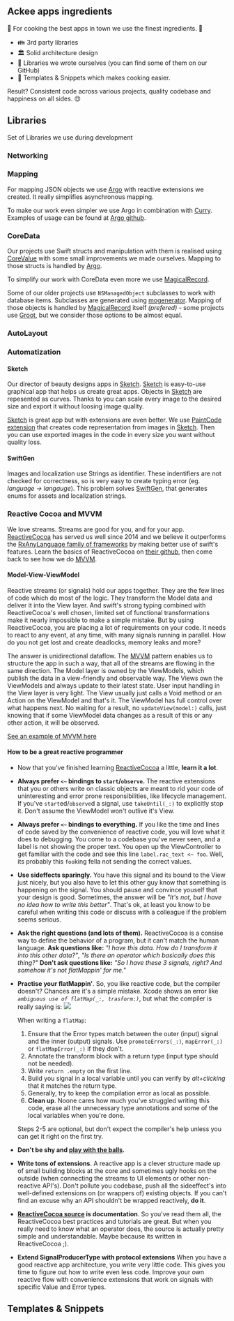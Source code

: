 ## Ackee apps ingredients
🍚 For cooking the best apps in town we use the finest ingredients. 🍳

* 👪  3rd party libraries 
* 🏛   Solid architecture design 
* 🤗  Libraries we wrote ourselves (you can find some of them on our GitHub)
* 💩 Templates & Snippets which makes cooking easier. 

Result? Consistent code across various projects, quality codebase and happiness on all sides. 😍

## Libraries
Set of Libraries we use during development
### Networking

### Mapping

For mapping JSON objects we use [Argo](https://github.com/thoughtbot/Argo) with reactive extensions we created. It really simplifies asynchronous mapping.

To make our work even simpler we use Argo in combination with [Curry](https://github.com/thoughtbot/Curry). Examples of usage can be found at [Argo github](https://github.com/thoughtbot/Argo).

### CoreData

Our projects use Swift structs and manipulation with them is realised using [CoreValue](https://github.com/terhechte/CoreValue) with some small improvements we made ourselves. Mapping to those structs is handled by [Argo](https://github.com/thoughtbot/Argo).

To simplify our work with CoreData even more we use [MagicalRecord](https://github.com/magicalpanda/MagicalRecord).

Some of our older projects use `NSManagedObject` subclasses to work with database items. Subclasses are generated using [mogenerator](https://github.com/rentzsch/mogenerator). Mapping of those objects is handled by [MagicalRecord](https://github.com/magicalpanda/MagicalRecord) itself _(prefered)_ - some projects use [Groot](https://github.com/gonzalezreal/Groot), but we consider those options to be almost equal.

### AutoLayout

### Automatization

#### Sketch

Our director of beauty designs apps in [Sketch](https://www.sketchapp.com). [Sketch](https://www.sketchapp.com) is easy-to-use graphical app that helps us create great apps. Objects in [Sketch](https://www.sketchapp.com) are repesented as curves. Thanks to you can scale every image to the desired size and export it without loosing image quality.

[Sketch](https://www.sketchapp.com) is great app but with extensions are even better. We use [PaintCode extension](https://www.paintcodeapp.com/sketch) that creates code representation from images in [Sketch](https://www.sketchapp.com). Then you can use exported images in the code in every size you want without quality loss.

#### SwiftGen

Images and localization use Strings as identifier. These indentifiers are not checked for correctness, so is very easy to create typing error (eg. _language -> langauge_). This problem solves [SwiftGen](https://github.com/AliSoftware/SwiftGen), that generates enums for assets and localization strings.

### Reactive Cocoa and MVVM

We love streams. Streams are good for you, and for your app.
[ReactiveCocoa](https://github.com/ReactiveCocoa/ReactiveCocoa) has served us well since 2014 and we believe
it outperforms the [RxAnyLanguage family of frameworks](https://github.com/ReactiveX)
by making better use of swift's features. 
Learn the basics of ReactiveCocoa on [their github](https://github.com/ReactiveCocoa/ReactiveCocoa),
then come back to see how we do [MVVM](https://en.wikipedia.org/wiki/Model–view–viewmodel).

#### Model-View-ViewModel

Reactive streams (or signals) hold our apps together.
They are the few lines of code which do most of the logic.
They transform the Model data and deliver it into the View layer.
And swift's strong typing combined with ReactiveCocoa's well chosen,
limited set of functional transformations make it nearly impossible to make a simple mistake.
But by using ReactiveCocoa, you are placing a lot of requirements on your code.
It needs to react to any event, at any time, with many signals running in parallel.
How do you not get lost and create deadlocks, memory leaks and more?

The answer is unidirectional dataflow.
The [MVVM](https://en.wikipedia.org/wiki/Model–view–viewmodel) pattern enables
us to structure the app in such a way, that all of the streams are flowing in the same direction.
The Model layer is owned by the ViewModels, which publish the data in a view-friendly and observable way.
The Views own the ViewModels and always update to their latest state.
User input handling in the View layer is very light.
The View usually just calls a Void method or an Action on the ViewModel and that's it.
The ViewModel has full control over what happens next.
No waiting for a result, no `updateView(model:)` calls,
just knowing that if some ViewModel data changes as a result of this or any other action, it will be observed. 

[See an example of MVVM here](https://github.com/richeterre/SwiftGoal/tree/master/SwiftGoal)

#### How to be a great reactive programmer

- Now that you've finished learning [ReactiveCocoa](https://github.com/ReactiveCocoa/ReactiveCocoa)
a little, **learn it a lot**.

- **Always prefer `<~` bindings to `start`/`observe`.**
The reactive extensions that you or others write on classic objects
are meant to rid your code of uninteresting and error prone responsibilities, like lifecycle management.
If you've `start`ed/`observe`d a signal, use `takeUntil(_:)` to explicitly stop it. Don't assume the ViewModel won't outlive it's View.
- **Always prefer `<~` bindings to everything.**
If you like the time and lines of code saved by the convenience of reactive code,
you will love what it does to debugging.
You come to a codebase you've never seen, and a label is not showing the proper text.
You open up the ViewController to get familiar with the code and see this line `label.rac_text <~ foo`.
Well, its probably this `foo`king fella not sending the correct values.

- **Use sideffects sparingly.** You have this signal and its bound to the View just nicely,
but you also have to let this other guy know that something is happening on the signal. 
You should pause and convince youself that your design is good.
Sometimes, the answer will be *"It's not, but I have no idea how to write this better"*.
That's ok, at least you know to be careful when writing this code
or discuss with a colleague if the problem seems serious.

- **Ask the right questions (and lots of them).**
ReactiveCocoa is a consise way to define the behavior of a program, but it can't match the human language.
**Ask questions like:** *"I have this data. How do I transform it into this other data?"*,
*"Is there an operator which basically does this thing?"*
**Don't ask questions like:** *"So I have these 3 signals, right? And somehow it's not flatMappin' for me."*    

- **Practise your flatMappin'**.
So, you like reactive code, but the compiler doesn't? Chances are it's a simple mistake.
Xcode shows an error like *`ambiguous use of flatMap(_:, trasform:)`*,
but what the compiler is really saying is:
![](http://img.pandawhale.com/post-21975-Jerry-Maguire-help-me-help-you-tj9G.gif)

    When writing a `flatMap`:
    1. Ensure that the Error types match between the outer (input) signal and the inner (output) signals. Use `promoteErrors(_:)`, `mapError(_:)` or `flatMapError(_:)` if they don't. 
    2. Annotate the transform block with a return type (input type should not be needed).
    3. Write `return .empty` on the first line.
    4. Build you signal in a local variable until you can verify by *alt+clicking* that it matches the return type.
    5. Generally, try to keep the compilation error as local as possible.
    6. **Clean up**. Noone cares how much you've struggled writing this code,
    erase all the unnecessary type annotations and some of the local variables when you're done.

    Steps 2-5 are optional, but don't expect the compiler's help unless you can get it right on the first try.

- **Don't be shy and [play with the balls](http://neilpa.me/rac-marbles/).**

- **Write tons of extensions**.
A reactive app is a clever structure made up of small building blocks at the core
and sometimes ugly hooks on the outside (when connecting the streams to UI elements or other non-reactive API's).
Don't pollute you codebase, push all the sideeffect's into well-defined extensions on (or wrappers of) existing objects. 
If you can't find an excuse why an API shouldn't be wrapped reactively, **do it**.       

- **[ReactiveCocoa source](https://github.com/ReactiveCocoa/ReactiveCocoa/tree/master/ReactiveCocoa/Swift) is documentation**.
So you've read them all, the ReactiveCocoa best practices and tutorials are great.
But when you really need to know what an operator does, the source is actually pretty simple and understandable.
Maybe because its written in ReactiveCocoa ;).
- **Extend SignalProducerType with protocol extensions**
When you have a good reactive app architecture, you write very little code.
This gives you time to figure out how to write even less code.
Improve your own reactive flow with convenience extensions that work on signals with specific Value and Error types.    
## Templates & Snippets

